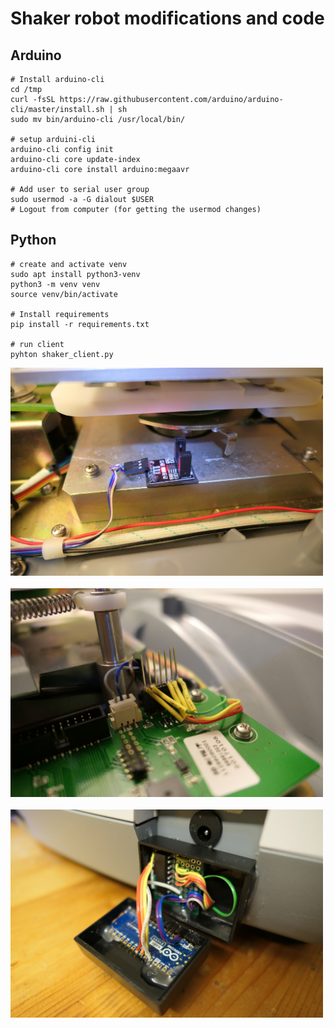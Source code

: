 # Shaker robot modifications and code


## Arduino
```
# Install arduino-cli
cd /tmp
curl -fsSL https://raw.githubusercontent.com/arduino/arduino-cli/master/install.sh | sh
sudo mv bin/arduino-cli /usr/local/bin/

# setup arduini-cli
arduino-cli config init
arduino-cli core update-index
arduino-cli core install arduino:megaavr

# Add user to serial user group
sudo usermod -a -G dialout $USER
# Logout from computer (for getting the usermod changes)
```

## Python
```
# create and activate venv
sudo apt install python3-venv
python3 -m venv venv
source venv/bin/activate

# Install requirements
pip install -r requirements.txt

# run client
pyhton shaker_client.py
```
<img src=images/P1010587.JPG width=500></img>
<br>
<br>
<img src=images/P1010588.JPG width=500></img>
<br>
<br>
<img src=images/P1010592.JPG width=500></img>
<br>

